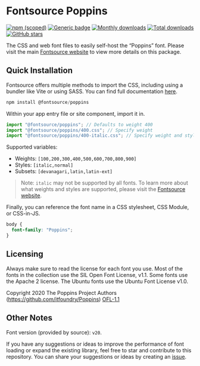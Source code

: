 # Fontsource Poppins

[![npm (scoped)](https://img.shields.io/npm/v/@fontsource/poppins?color=brightgreen)](https://www.npmjs.com/package/@fontsource/poppins) [![Generic badge](https://img.shields.io/badge/fontsource-passing-brightgreen)](https://github.com/fontsource/fontsource) [![Monthly downloads](https://badgen.net/npm/dm/@fontsource/poppins)](https://github.com/fontsource/fontsource) [![Total downloads](https://badgen.net/npm/dt/@fontsource/poppins)](https://github.com/fontsource/fontsource) [![GitHub stars](https://img.shields.io/github/stars/fontsource/fontsource.svg?style=social&label=Star)](https://github.com/fontsource/fontsource/stargazers)

The CSS and web font files to easily self-host the “Poppins” font. Please visit the main [Fontsource website](https://fontsource.org/fonts/poppins) to view more details on this package.

## Quick Installation

Fontsource offers multiple methods to import the CSS, including using a bundler like Vite or using SASS. You can find full documentation [here](https://fontsource.org/docs/getting-started/introduction).

```javascript
npm install @fontsource/poppins
```

Within your app entry file or site component, import it in.

```javascript
import "@fontsource/poppins"; // Defaults to weight 400
import "@fontsource/poppins/400.css"; // Specify weight
import "@fontsource/poppins/400-italic.css"; // Specify weight and style
```

Supported variables:
- Weights: `[100,200,300,400,500,600,700,800,900]`
- Styles: `[italic,normal]`
- Subsets: `[devanagari,latin,latin-ext]`

> Note: `italic` may not be supported by all fonts. To learn more about what weights and styles are supported, please visit the [Fontsource website](https://fontsource.org/fonts/poppins).

Finally, you can reference the font name in a CSS stylesheet, CSS Module, or CSS-in-JS.

```css
body {
  font-family: "Poppins";
}
```

## Licensing
Always make sure to read the license for each font you use. Most of the fonts in the collection use the SIL Open Font License, v1.1. Some fonts use the Apache 2 license. The Ubuntu fonts use the Ubuntu Font License v1.0.

Copyright 2020 The Poppins Project Authors (https://github.com/itfoundry/Poppins)
[OFL-1.1](http://scripts.sil.org/OFL)

## Other Notes
Font version (provided by source): `v20`.

If you have any suggestions or ideas to improve the performance of font loading or expand the existing library, feel free to star and contribute to this repository. You can share your suggestions or ideas by creating an [issue](https://github.com/fontsource/fontsource/issues).
